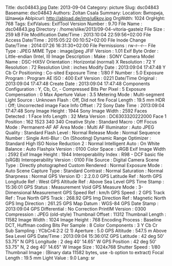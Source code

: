Title: dsc04843.jpg
Date: 2013-09-04
Category: picture
Slug: dsc04843
Basename: dsc04843
Authors: Zoltan Csala
Summary:
Location: Виторија, Шпанија
Ablpicurl: http://abload.de/img/u6kov.jpg
OrgWdth: 1024
OrgHght: 768
Tags:
ExifValues: ExifTool Version Number : 9.70
            File Name : dsc04843.jpg
            Directory : /home/slike/2013/09-04-vitoria-gasteiz
            File Size : 259 kB
            File Modification Date/Time : 2013:10:04 22:59:56+02:00
            File Access Date/Time : 2015:05:22 00:10:52+02:00
            File Inode Change Date/Time : 2014:07:26 16:31:30+02:00
            File Permissions : rw-r--r--
            File Type : JPEG
            MIME Type : image/jpeg
            JFIF Version : 1.01
            Exif Byte Order : Little-endian (Intel, II)
            Image Description :
            Make : SONY
            Camera Model Name : DSC-HX5V
            Orientation : Horizontal (normal)
            X Resolution : 72
            Y Resolution : 72
            Resolution Unit : inches
            Modify Date : 2013:09:04 17:47:48
            Y Cb Cr Positioning : Co-sited
            Exposure Time : 1/80
            F Number : 5.0
            Exposure Program : Program AE
            ISO : 400
            Exif Version : 0221
            Date/Time Original : 2013:09:04 17:47:48
            Create Date : 2013:09:04 17:47:48
            Components Configuration : Y, Cb, Cr, -
            Compressed Bits Per Pixel : 5
            Exposure Compensation : 0
            Max Aperture Value : 3.5
            Metering Mode : Multi-segment
            Light Source : Unknown
            Flash : Off, Did not fire
            Focal Length : 19.5 mm
            HDR : Off; Uncorrected image
            Face Info Offset : 72
            Sony Date Time : 2013:09:04 17:47:48
            Sony Image Height : 1944
            Sony Image Width : 2592
            Faces Detected : 1
            Face Info Length : 32
            Meta Version : DC6303320222000
            Face 1 Position : 162 1523 340 340
            Creative Style : Standard
            Macro : Off
            Focus Mode : Permanent-AF
            AF Area Mode : Multi
            AF Illuminator : Auto
            JPEG Quality : Standard
            Flash Level : Normal
            Release Mode : Normal
            Sequence Number : Single
            Anti-Blur : On (Shooting)
            Dynamic Range Optimizer : Standard
            High ISO Noise Reduction 2 : Normal
            Intelligent Auto : On
            White Balance : Auto
            Flashpix Version : 0100
            Color Space : sRGB
            Exif Image Width : 2592
            Exif Image Height : 1944
            Interoperability Index : R98 - DCF basic file (sRGB)
            Interoperability Version : 0100
            File Source : Digital Camera
            Scene Type : Directly photographed
            Custom Rendered : Normal
            Exposure Mode : Auto
            Scene Capture Type : Standard
            Contrast : Normal
            Saturation : Normal
            Sharpness : Normal
            GPS Version ID : 2.2.0.0
            GPS Latitude Ref : North
            GPS Longitude Ref : West
            GPS Altitude Ref : Above Sea Level
            GPS Time Stamp : 15:36:01
            GPS Status : Measurement Void
            GPS Measure Mode : 3-Dimensional Measurement
            GPS Speed Ref : km/h
            GPS Speed : 2
            GPS Track Ref : True North
            GPS Track : 268.92
            GPS Img Direction Ref : Magnetic North
            GPS Img Direction : 261.25
            GPS Map Datum : WGS-84
            GPS Date Stamp : 2013:09:04
            GPS Differential : No Correction
            PrintIM Version : 0300
            Compression : JPEG (old-style)
            Thumbnail Offset : 11312
            Thumbnail Length : 11582
            Image Width : 1024
            Image Height : 768
            Encoding Process : Baseline DCT, Huffman coding
            Bits Per Sample : 8
            Color Components : 3
            Y Cb Cr Sub Sampling : YCbCr4:2:2 (2 1)
            Aperture : 5.0
            GPS Altitude : 547.5 m Above Sea Level
            GPS Date/Time : 2013:09:04 15:36:01Z
            GPS Latitude : 42 deg 50' 53.75" N
            GPS Longitude : 2 deg 40' 14.65" W
            GPS Position : 42 deg 50' 53.75" N, 2 deg 40' 14.65" W
            Image Size : 1024x768
            Shutter Speed : 1/80
            Thumbnail Image : (Binary data 11582 bytes, use -b option to extract)
            Focal Length : 19.5 mm
            Light Value : 9.0
Lang: sr

